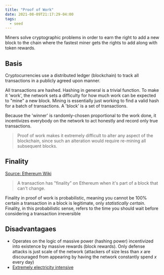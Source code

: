 ```yaml
---
title: "Proof of Work"
date: 2021-08-09T21:17:29-04:00
tags:
  - seed
---
```


Miners solve cryptographic problems in order to earn the right to add a new block to the chain where the fastest miner gets the rights to add along with token rewards.

## Basis

Cryptocurrencies use a distributed ledger (blockchain) to track all transactions in a publicly agreed upon manner.

All transactions are hashed. Hashing in general is a trivial function. To make it 'work', the network sets a difficulty for how much work can be expected to "mine" a new block. Mining is essentially just working to find a valid hash for a batch of transactions. A 'block' is a set of transactions.

Because the 'winner' is randomly-chosen proportional to the work done, it incentivizes everybody on the network to act honestly and record only true transactions.

> Proof of work makes it extremely difficult to alter any aspect of the blockchain, since such an alteration would require re-mining all subsequent blocks.

## Finality

[Source: Ethereum Wiki](https://ethereum.org/en/developers/docs/consensus-mechanisms/pow/)

> A transaction has "finality" on Ethereum when it's part of a block that can't change.

Finality in proof of work is probabilistic, meaning you cannot be 100% certain a transaction in a block is legitimate, only _statistically certain_. Finality, in this probabilistic sense, refers to the time you should wait before considering a transaction irreversible

## Disadvantagaes

- Operates on the logic of massive power (hashing power) incentivized into existence by massive rewards (block rewards). Only defense attacks is just scale of the network (attackers of size less than $x$ are discouraged from appearing by having the network constantly spend $x$ every day)
- [Extremely electricity intensive](https://digiconomist.net/bitcoin-energy-consumption)
